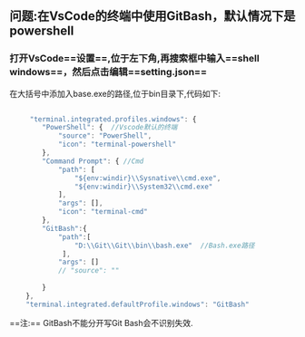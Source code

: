 ## 问题:在VsCode的终端中使用GitBash，默认情况下是powershell
### 打开VsCode==设置==,位于左下角,再搜索框中输入==shell windows==，然后点击编辑==setting.json==
在大括号中添加入base.exe的路径,位于bin目录下,代码如下:
```javascript
     
     "terminal.integrated.profiles.windows": {
        "PowerShell": {  //Vscode默认的终端
            "source": "PowerShell",
            "icon": "terminal-powershell"
        },
        "Command Prompt": { //Cmd
            "path": [
                "${env:windir}\\Sysnative\\cmd.exe",
                "${env:windir}\\System32\\cmd.exe"
            ],
            "args": [],
            "icon": "terminal-cmd"
        },
        "GitBash":{
            "path":[
                "D:\\Git\\Git\\bin\\bash.exe"  //Bash.exe路径              
             ],
            "args": []      
            // "source": ""
          
        }
    },
    "terminal.integrated.defaultProfile.windows": "GitBash"
   ```

   ==注:== GitBash不能分开写Git Bash会不识别失效.